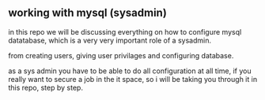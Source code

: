## working with mysql (sysadmin)

in this repo we will be discussing everything on how to configure mysql datatabase, which is a very very important role of a sysadmin.

from creating users, giving user privilages and configuring database.

as a sys admin you have to be able to do all configuration at all time, if you really want to secure a job in the it space,  so i will be taking you through it in this repo, step by step.